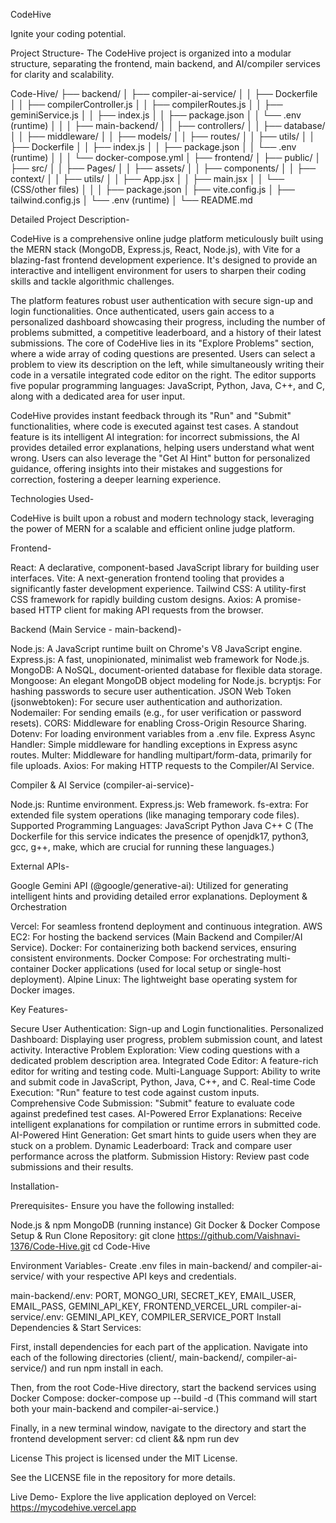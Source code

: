 CodeHive

Ignite your coding potential.

Project Structure-
The CodeHive project is organized into a modular structure, separating the frontend, main backend, and AI/compiler services for clarity and scalability.

Code-Hive/
├── backend/
│   ├── compiler-ai-service/
│   │   ├── Dockerfile
│   │   ├── compilerController.js
│   │   ├── compilerRoutes.js
│   │   ├── geminiService.js
│   │   ├── index.js
│   │   ├── package.json
│   │   └── .env (runtime)
│   │
│   ├── main-backend/
│   │   ├── controllers/
│   │   ├── database/
│   │   ├── middleware/
│   │   ├── models/
│   │   ├── routes/
│   │   ├── utils/
│   │   ├── Dockerfile
│   │   ├── index.js
│   │   ├── package.json
│   │   └── .env (runtime)
│   │
│   └── docker-compose.yml
│
├── frontend/
│   ├── public/
│   ├── src/
│   │   ├── Pages/
│   │   ├── assets/
│   │   ├── components/
│   │   ├── context/
│   │   ├── utils/
│   │   ├── App.jsx
│   │   ├── main.jsx
│   │   └── (CSS/other files)
│   │
│   ├── package.json
│   ├── vite.config.js
│   ├── tailwind.config.js
│   └── .env (runtime)
│
└── README.md

Detailed Project Description-

CodeHive is a comprehensive online judge platform meticulously built using the MERN stack (MongoDB, Express.js, React, Node.js), with Vite for a blazing-fast frontend development experience. It's designed to provide an interactive and intelligent environment for users to sharpen their coding skills and tackle algorithmic challenges.

The platform features robust user authentication with secure sign-up and login functionalities. Once authenticated, users gain access to a personalized dashboard showcasing their progress, including the number of problems submitted, a competitive leaderboard, and a history of their latest submissions. The core of CodeHive lies in its "Explore Problems" section, where a wide array of coding questions are presented. Users can select a problem to view its description on the left, while simultaneously writing their code in a versatile integrated code editor on the right. The editor supports five popular programming languages: JavaScript, Python, Java, C++, and C, along with a dedicated area for user input.

CodeHive provides instant feedback through its "Run" and "Submit" functionalities, where code is executed against test cases. A standout feature is its intelligent AI integration: for incorrect submissions, the AI provides detailed error explanations, helping users understand what went wrong. Users can also leverage the "Get AI Hint" button for personalized guidance, offering insights into their mistakes and suggestions for correction, fostering a deeper learning experience.

Technologies Used-

CodeHive is built upon a robust and modern technology stack, leveraging the power of MERN for a scalable and efficient online judge platform.

Frontend-

React: A declarative, component-based JavaScript library for building user interfaces.
Vite: A next-generation frontend tooling that provides a significantly faster development experience.
Tailwind CSS: A utility-first CSS framework for rapidly building custom designs.
Axios: A promise-based HTTP client for making API requests from the browser.

Backend (Main Service - main-backend)-

Node.js: A JavaScript runtime built on Chrome's V8 JavaScript engine.
Express.js: A fast, unopinionated, minimalist web framework for Node.js.
MongoDB: A NoSQL, document-oriented database for flexible data storage.
Mongoose: An elegant MongoDB object modeling for Node.js.
bcryptjs: For hashing passwords to secure user authentication.
JSON Web Token (jsonwebtoken): For secure user authentication and authorization.
Nodemailer: For sending emails (e.g., for user verification or password resets).
CORS: Middleware for enabling Cross-Origin Resource Sharing.
Dotenv: For loading environment variables from a .env file.
Express Async Handler: Simple middleware for handling exceptions in Express async routes.
Multer: Middleware for handling multipart/form-data, primarily for file uploads.
Axios: For making HTTP requests to the Compiler/AI Service.

Compiler & AI Service (compiler-ai-service)-

Node.js: Runtime environment.
Express.js: Web framework.
fs-extra: For extended file system operations (like managing temporary code files).
Supported Programming Languages:
JavaScript
Python
Java
C++
C
(The Dockerfile for this service indicates the presence of openjdk17, python3, gcc, g++, make, which are crucial for running these languages.)

External APIs-

Google Gemini API (@google/generative-ai): Utilized for generating intelligent hints and providing detailed error explanations.
Deployment & Orchestration

Vercel: For seamless frontend deployment and continuous integration.
AWS EC2: For hosting the backend services (Main Backend and Compiler/AI Service).
Docker: For containerizing both backend services, ensuring consistent environments.
Docker Compose: For orchestrating multi-container Docker applications (used for local setup or single-host deployment).
Alpine Linux: The lightweight base operating system for Docker images.

Key Features-

Secure User Authentication: Sign-up and Login functionalities.
Personalized Dashboard: Displaying user progress, problem submission count, and latest activity.
Interactive Problem Exploration: View coding questions with a dedicated problem description area.
Integrated Code Editor: A feature-rich editor for writing and testing code.
Multi-Language Support: Ability to write and submit code in JavaScript, Python, Java, C++, and C.
Real-time Code Execution: "Run" feature to test code against custom inputs.
Comprehensive Code Submission: "Submit" feature to evaluate code against predefined test cases.
AI-Powered Error Explanations: Receive intelligent explanations for compilation or runtime errors in submitted code.
AI-Powered Hint Generation: Get smart hints to guide users when they are stuck on a problem.
Dynamic Leaderboard: Track and compare user performance across the platform.
Submission History: Review past code submissions and their results.

Installation-

Prerequisites-
Ensure you have the following installed:

Node.js & npm
MongoDB (running instance)
Git
Docker & Docker Compose
Setup & Run
Clone Repository:
git clone https://github.com/Vaishnavi-1376/Code-Hive.git
cd Code-Hive

Environment Variables-
Create .env files in main-backend/ and compiler-ai-service/ with your respective API keys and credentials.

main-backend/.env: PORT, MONGO_URI, SECRET_KEY, EMAIL_USER, EMAIL_PASS, GEMINI_API_KEY, FRONTEND_VERCEL_URL
compiler-ai-service/.env: GEMINI_API_KEY, COMPILER_SERVICE_PORT
Install Dependencies & Start Services:

First, install dependencies for each part of the application. Navigate into each of the following directories (client/, main-backend/, compiler-ai-service/) and run npm install in each.

Then, from the root Code-Hive directory, start the backend services using Docker Compose:
docker-compose up --build -d
(This command will start both your main-backend and compiler-ai-service.)

Finally, in a new terminal window, navigate to the directory and start the frontend development server:
cd client && npm run dev

License
This project is licensed under the MIT License.

See the LICENSE file in the repository for more details.

Live Demo-
Explore the live application deployed on Vercel:
https://mycodehive.vercel.app